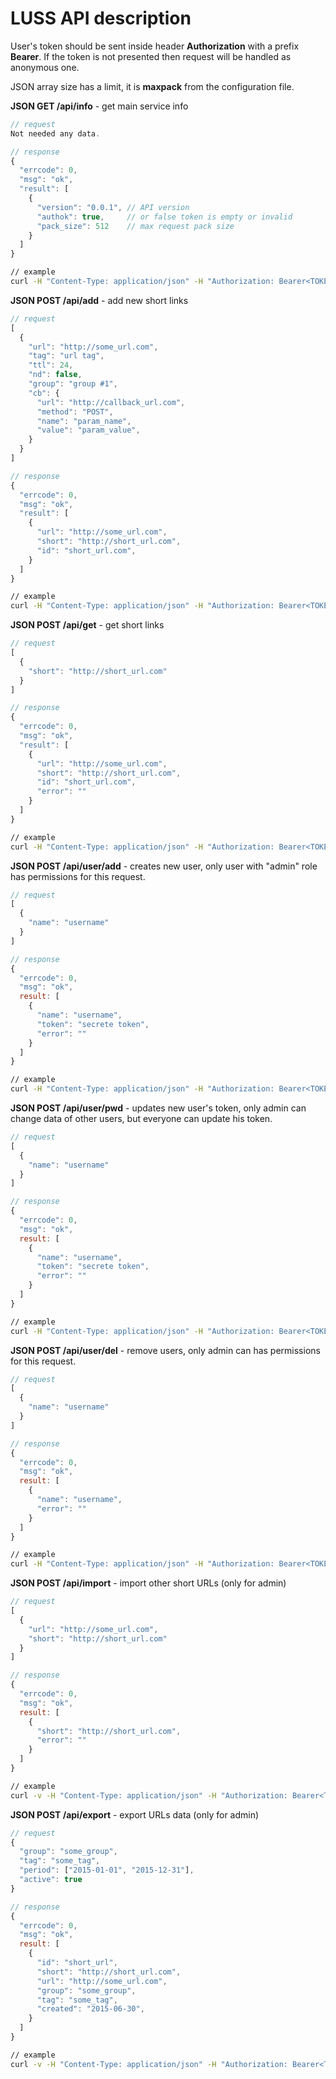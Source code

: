 # LUSS API description

User's token should be sent inside header **Authorization** with a prefix **Bearer**. If the token is not presented then request will be handled as anonymous one.

JSON array size has a limit, it is **maxpack** from the configuration file.

**JSON GET /api/info** - get main service info

```js
// request
Not needed any data.

// response
{
  "errcode": 0,
  "msg": "ok",
  "result": [
    {
      "version": "0.0.1", // API version
      "authok": true,     // or false token is empty or invalid
      "pack_size": 512    // max request pack size
    }
  ]
}
```

```sh
// example
curl -H "Content-Type: application/json" -H "Authorization: Bearer<TOKEN>" http://<CUSTOM_DOMAIN>/api/info
```

**JSON POST /api/add** - add new short links

```js
// request
[
  {
    "url": "http://some_url.com",
    "tag": "url tag",
    "ttl": 24,
    "nd": false,
    "group": "group #1",
    "cb": {
      "url": "http://callback_url.com",
      "method": "POST",
      "name": "param_name",
      "value": "param_value",
    }
  }
]

// response
{
  "errcode": 0,
  "msg": "ok",
  "result": [
    {
      "url": "http://some_url.com",
      "short": "http://short_url.com",
      "id": "short_url.com",
    }
  ]
}
```

```sh
// example
curl -H "Content-Type: application/json" -H "Authorization: Bearer<TOKEN>" -X POST --data '[{"url": "http://domain", "tag": "", "group": "", "ttl": null, "nd": false, "cb": {"url": "", "method": "", "name": "", "value": ""}}]' http://<CUSTOM_DOMAIN>/api/add
```

**JSON POST /api/get** - get short links

```js
// request
[
  {
    "short": "http://short_url.com"
  }
]

// response
{
  "errcode": 0,
  "msg": "ok",
  "result": [
    {
      "url": "http://some_url.com",
      "short": "http://short_url.com",
      "id": "short_url.com",
      "error": ""
    }
  ]
}
```

```sh
// example
curl -H "Content-Type: application/json" -H "Authorization: Bearer<TOKEN>" -X POST --data '[{"short": "http://<CUSTOM_DOMAIN>/Pr"}, {"short": "http://<CUSTOM_DOMAIN>/Hw"}]' http://<CUSTOM_DOMAIN>/api/get
```

**JSON POST /api/user/add** - creates new user, only user with "admin" role has permissions for this request.

```js
// request
[
  {
    "name": "username"
  }
]

// response
{
  "errcode": 0,
  "msg": "ok",
  result: [
    {
      "name": "username",
      "token": "secrete token",
      "error": ""
    }
  ]
}
```

```sh
// example
curl -H "Content-Type: application/json" -H "Authorization: Bearer<TOKEN>" -X POST --data '[{"name": "user1"}, {"name": "user2"}]' http://<CUSTOM_DOMAIN>/api/user/add
```

**JSON POST /api/user/pwd** - updates new user's token, only admin can change data of other users, but everyone can update his token.

```js
// request
[
  {
    "name": "username"
  }
]

// response
{
  "errcode": 0,
  "msg": "ok",
  result: [
    {
      "name": "username",
      "token": "secrete token",
      "error": ""
    }
  ]
}
```

```sh
// example
curl -H "Content-Type: application/json" -H "Authorization: Bearer<TOKEN>" -X POST --data '[{"name": "user1"}, {"name": "user2"}]' http://<CUSTOM_DOMAIN>/api/user/pwd
```

**JSON POST /api/user/del** - remove users, only admin can has permissions for this request.

```js
// request
[
  {
    "name": "username"
  }
]

// response
{
  "errcode": 0,
  "msg": "ok",
  result: [
    {
      "name": "username",
      "error": ""
    }
  ]
}
```

```sh
// example
curl -H "Content-Type: application/json" -H "Authorization: Bearer<TOKEN>" -X POST --data '[{"name": "user1"}, {"name": "user2"}]' http://<CUSTOM_DOMAIN>/api/user/del
```

**JSON POST /api/import** - import other short URLs (only for admin)

```js
// request
[
  {
    "url": "http://some_url.com",
    "short": "http://short_url.com"
  }
]

// response
{
  "errcode": 0,
  "msg": "ok",
  result: [
    {
      "short": "http://short_url.com",
      "error": ""
    }
  ]
}

```

```sh
// example
curl -v -H "Content-Type: application/json" -H "Authorization: Bearer<TOKEN>" -X POST --data '[{"url": "http://some_url.com", "short": "ab"}]' http://<CUSTOM_DOMAIN>/api/import

```

**JSON POST /api/export** - export URLs data (only for admin)

```js
// request
{
  "group": "some_group",
  "tag": "some_tag",
  "period": ["2015-01-01", "2015-12-31"],
  "active": true
}

// response
{
  "errcode": 0,
  "msg": "ok",
  result: [
    {
      "id": "short_url",
      "short": "http://short_url.com",
      "url": "http://some_url.com",
      "group": "some_group",
      "tag": "some_tag",
      "created": "2015-06-30",
    }
  ]
}

```

```sh
// example
curl -v -H "Content-Type: application/json" -H "Authorization: Bearer<TOKEN>" -X POST --data '[{"group": "", "tag": "", "period": ["2015-01-01", ""], "active": true}]' http://<CUSTOM_DOMAIN>/api/export

```